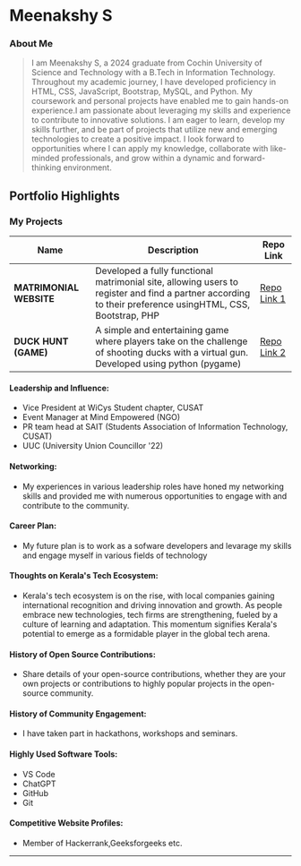 # Meenakshy S

### About Me

> I am Meenakshy S, a 2024 graduate from Cochin University of Science and Technology with a B.Tech in Information Technology. Throughout my academic journey, I have developed proficiency in HTML, CSS, JavaScript, Bootstrap, MySQL, and Python. My coursework and personal projects have enabled me to gain hands-on experience.I am passionate about leveraging my skills and experience to contribute to innovative solutions. I am eager to learn, develop my skills further, and be part of projects that utilize new and emerging technologies to create a positive impact. I look forward to opportunities where I can apply my knowledge, collaborate with like-minded professionals, and grow within a dynamic and forward-thinking environment.


## Portfolio Highlights

### My Projects

| Name                | Description                                                       | Repo Link                                                      |
|---------------------|-------------------------------------------------------------------|----------------------------------------------------------------|
| **MATRIMONIAL WEBSITE**  | Developed a fully functional matrimonial site, allowing users to register and find a partner according to their preference usingHTML, CSS, Bootstrap, PHP| [Repo Link 1](https://github.com/MEENAKSHY-S/Matrimonial-site)             |
| **DUCK HUNT (GAME)**  | A simple and entertaining game where players take on the challenge of shooting ducks with a virtual gun. Developed using python (pygame) | [Repo Link 2](https://github.com/MEENAKSHY-S/Duck-Hunt)           |

#### Leadership and Influence:

- Vice President at WiCys Student chapter, CUSAT
- Event Manager at Mind Empowered (NGO)
- PR team head at SAIT (Students Association of Information Technology, CUSAT)
- UUC (University Union Councillor '22)

#### Networking:

- My experiences in various leadership roles have honed my networking skills and provided me with numerous opportunities to engage with and contribute to the community.
#### Career Plan:

- My future plan is to work as a sofware developers and levarage my skills and engage myself in various fields of technology
#### Thoughts on Kerala's Tech Ecosystem:

- Kerala's tech ecosystem is on the rise, with local companies gaining international recognition and driving innovation and growth. As people embrace new technologies, tech firms are strengthening, fueled by a culture of learning and adaptation. This momentum signifies Kerala's potential to emerge as a formidable player in the global tech arena.

#### History of Open Source Contributions:

- Share details of your open-source contributions, whether they are your own projects or contributions to highly popular projects in the open-source community.

#### History of Community Engagement:

-  I have taken part in hackathons, workshops and seminars.

#### Highly Used Software Tools:

- VS Code
- ChatGPT
- GitHub
- Git



#### Competitive Website Profiles:

- Member of Hackerrank,Geeksforgeeks etc.

---
